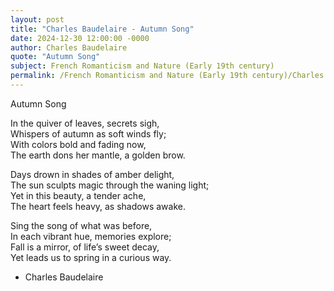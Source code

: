 ```yaml
---
layout: post
title: "Charles Baudelaire - Autumn Song"
date: 2024-12-30 12:00:00 -0000
author: Charles Baudelaire
quote: "Autumn Song"
subject: French Romanticism and Nature (Early 19th century)
permalink: /French Romanticism and Nature (Early 19th century)/Charles Baudelaire/Charles Baudelaire - Autumn Song
---
```


Autumn Song

In the quiver of leaves, secrets sigh,  
Whispers of autumn as soft winds fly;  
With colors bold and fading now,  
The earth dons her mantle, a golden brow.

Days drown in shades of amber delight,  
The sun sculpts magic through the waning light;  
Yet in this beauty, a tender ache,  
The heart feels heavy, as shadows awake.

Sing the song of what was before,  
In each vibrant hue, memories explore;  
Fall is a mirror, of life’s sweet decay,  
Yet leads us to spring in a curious way.

- Charles Baudelaire
